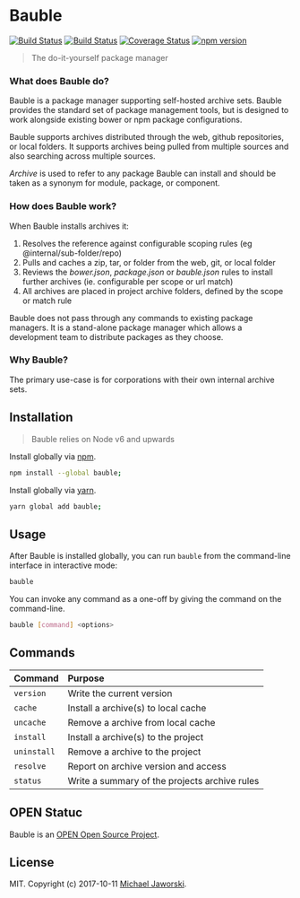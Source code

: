 # Bauble

[![Build Status](https://img.shields.io/badge/bauble-available-green.svg)](https://www.npmjs.com/package/bauble)
[![Build Status](https://travis-ci.org/mwjaworski/bauble.svg?branch=docs-and-testing)](https://travis-ci.org/mwjaworski/bauble)
[![Coverage Status](https://coveralls.io/repos/github/mwjaworski/bauble/badge.svg?branch=master)](https://coveralls.io/github/mwjaworski/bauble?branch=master)
[![npm version](https://badge.fury.io/js/bauble.svg)](https://badge.fury.io/js/bauble)

> The do-it-yourself package manager

### What does Bauble do?

Bauble is a package manager supporting self-hosted archive sets. Bauble provides the standard set of package management tools, but is designed to work alongside existing bower or npm package configurations.

Bauble supports archives distributed through the web, github repositories, or local folders. It supports archives being pulled from multiple sources and also searching across multiple sources.

_Archive_ is used to refer to any package Bauble can install and should be taken as a synonym for module, package, or component.

### How does Bauble work?

When Bauble installs archives it:

1. Resolves the reference against configurable scoping rules (eg @internal/sub-folder/repo)
2. Pulls and caches a zip, tar, or folder from the web, git, or local folder
3. Reviews the _bower.json_, _package.json_ or _bauble.json_ rules to install further archives (ie. configurable per scope or url match)
4. All archives are placed in project archive folders, defined by the scope or match rule

Bauble does not pass through any commands to existing package managers. It is a stand-alone package manager which allows a development team to distribute packages as they choose.

### Why Bauble?

The primary use-case is for corporations with their own internal archive sets.

## Installation

> Bauble relies on Node v6 and upwards

Install globally via [npm](npmjs.org).

```bash
npm install --global bauble;
```

Install globally via [yarn](https://yarnpkg.com/).

```bash
yarn global add bauble;
```

## Usage

After Bauble is installed globally, you can run `bauble` from the command-line interface in interactive mode:

```bash
bauble
```

You can invoke any command as a one-off by giving the command on the command-line.

```bash
bauble [command] <options>
```

## Commands

| Command       | Purpose
|:--------------|:-----------------------------------------
| `version`     | Write the current version
| `cache`       | Install a archive(s) to local cache
| `uncache`     | Remove a archive from local cache
| `install`     | Install a archive(s) to the project
| `uninstall`   | Remove a archive to the project
| `resolve`     | Report on archive version and access
| `status`      | Write a summary of the projects archive rules

## OPEN Statuc

Bauble is an [OPEN Open Source Project](http://openopensource.org/).

## License

MIT. Copyright (c) 2017-10-11 [Michael Jaworski](https://github.com/mwjaworski).
